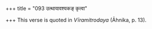 +++
title = "093 उत्थायावश्यकङ् कृत्वा"

+++
This verse is quoted in *Vīramitrodaya* (Āhnika, p. 13).


